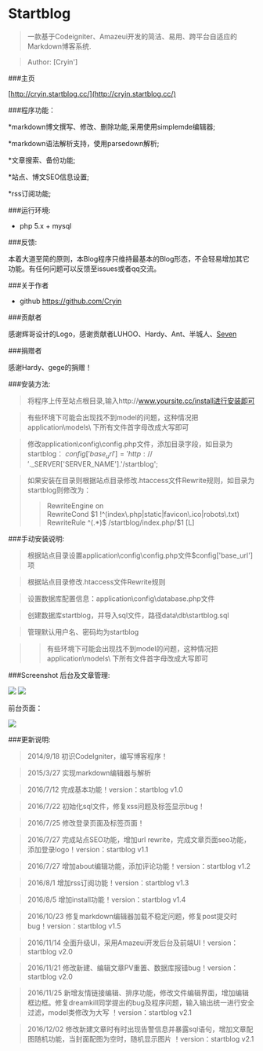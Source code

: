 # Startblog

>一款基于Codeigniter、Amazeui开发的简洁、易用、跨平台自适应的Markdown博客系统.

>Author: [Cryin']

###主页

 [http://cryin.startblog.cc/](http://cryin.startblog.cc/)

###程序功能：

*markdown博文撰写、修改、删除功能,采用使用simplemde编辑器;

*markdown语法解析支持，使用parsedown解析;

*文章搜索、备份功能;

*站点、博文SEO信息设置;

*rss订阅功能;

###运行环境:
* php 5.x + mysql

###反馈:

本着大道至简的原则，本Blog程序只维持最基本的Blog形态，不会轻易增加其它功能。有任何问题可以反馈至issues或者qq交流。

###关于作者

* github https://github.com/Cryin

###贡献者

感谢辉哥设计的Logo，感谢贡献者LUHOO、Hardy、Ant、半城人、[Seven](http://www.sevenblog.cn/)

###捐赠者

感谢Hardy、gege的捐赠！

###安装方法:

>将程序上传至站点根目录,输入http://www.yoursite.cc/install进行安装即可

>有些环境下可能会出现找不到model的问题，这种情况把application\models\ 下所有文件首字母改成大写即可

>修改application\config\config.php文件，添加目录字段，如目录为startblog：
$config['base_url'] = 'http://'.$_SERVER['SERVER_NAME'].'/startblog';

>如果安装在目录则根据站点目录修改.htaccess文件Rewrite规则，如目录为startblog则修改为：
>>RewriteEngine on  
>>RewriteCond $1 !^(index\.php|static|favicon\.ico|robots\.txt)  
>>RewriteRule ^(.*)$ /startblog/index.php/$1 [L]

###手动安装说明:

>根据站点目录设置application\config\config.php文件$config['base_url']项

>根据站点目录修改.htaccess文件Rewrite规则

>设置数据库配置信息：application\config\database.php文件

>创建数据库startblog，并导入sql文件，路径data\db\startblog.sql

>管理默认用户名、密码均为startblog

>>有些环境下可能会出现找不到model的问题，这种情况把application\models\ 下所有文件首字母改成大写即可

###Screenshot
后台及文章管理:

![](http://i1.piimg.com/567571/fcece6993c374e48.png)
![](http://i1.piimg.com/567571/6bbf83711d00c63b.png)

前台页面：

![](http://i1.piimg.com/567571/3ca2f44da1c73fea.png)

###更新说明:

>2014/9/18 初识CodeIgniter，编写博客程序！

>2015/3/27 实现markdown编辑器与解析

>2016/7/12 完成基本功能！version：startblog v1.0

>2016/7/22 初始化sql文件，修复xss问题及标签显示bug！

>2016/7/25 修改登录页面及标签页面！

>2016/7/27 完成站点SEO功能，增加url rewrite，完成文章页面seo功能，添加登录logo！version：startblog v1.1

>2016/7/27 增加about编辑功能，添加评论功能！version：startblog v1.2

>2016/8/1  增加rss订阅功能！version：startblog v1.3

>2016/8/5  增加install功能！version：startblog v1.4

>2016/10/23  修复markdown编辑器加载不稳定问题，修复post提交时bug！version：startblog v1.5

>2016/11/14  全面升级UI，采用Amazeui开发后台及前端UI！version：startblog v2.0

>2016/11/21  修改新建、编辑文章PV重置、数据库报错bug！version：startblog v2.0

>2016/11/25  新增友情链接编辑、排序功能，修改文件编辑界面，增加编辑框边框。修复dreamkill同学提出的bug及程序问题，输入输出统一进行安全过滤，model类修改为大写 ！version：startblog v2.1

>2016/12/02  修改新建文章时有时出现告警信息并暴露sql语句，增加文章配图随机功能，当封面配图为空时，随机显示图片 ！version：startblog v2.1

